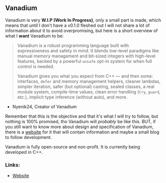 ## Vanadium
Vanadium is very **W.I.P (Work In Progress)**, only a small part is made, which means that until I don't have a v0.1.0 fleshed out I will not share a lot of information about it to avoid overpromising, but here is a short overview of what I **want** Vanadium to be:

> Vanadium is a robust programming language built with expressiveness and safety in mind. It blends low-level paradigms like manual memory management and bit-sized integers with high-level features, backed by a powerful `unsafe` opt-in system for when full control is needed.
>
> Vanadium gives you what you expect from C++ — and then some: interfaces, `defer` and memory management helpers, cleaner lambdas, simpler iteration, safer (but optional) casting, sealed classes, a real module system, compile-time values, clean error handling (`try`, `guard`, etc.), implicit type inference (without auto), and more.
- Nyenik24, Creator of Vanadium

Remember that this is the objective and that it's what I will try to follow, but nothing is 100% promised, tho Vanadium will *probably* be like this. BUT, if you still want to know more about design and specification of Vanadium, there is a [website](https://vn-language.github.io) for it that will contain information and maybe a small blog to follow development.

Vanadium is fully open-source and non-profit. It is currently being developed in C++.

### Links:
- [Website](https://vn-language.github.io)
